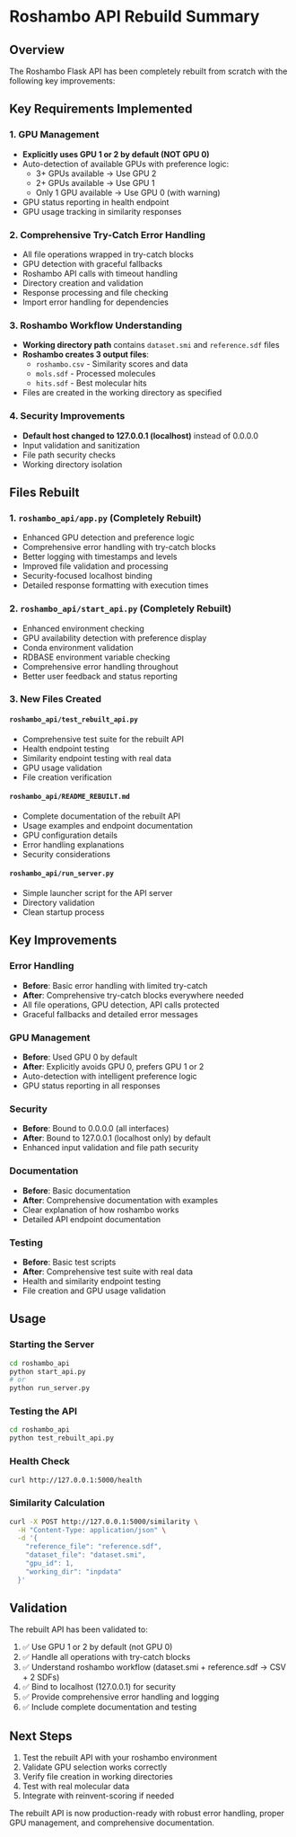 # Roshambo API Rebuild Summary

## Overview

The Roshambo Flask API has been completely rebuilt from scratch with the following key improvements:

## Key Requirements Implemented

### 1. GPU Management
- **Explicitly uses GPU 1 or 2 by default (NOT GPU 0)**
- Auto-detection of available GPUs with preference logic:
  - 3+ GPUs available → Use GPU 2
  - 2+ GPUs available → Use GPU 1
  - Only 1 GPU available → Use GPU 0 (with warning)
- GPU status reporting in health endpoint
- GPU usage tracking in similarity responses

### 2. Comprehensive Try-Catch Error Handling
- All file operations wrapped in try-catch blocks
- GPU detection with graceful fallbacks
- Roshambo API calls with timeout handling
- Directory creation and validation
- Response processing and file checking
- Import error handling for dependencies

### 3. Roshambo Workflow Understanding
- **Working directory path** contains `dataset.smi` and `reference.sdf` files
- **Roshambo creates 3 output files**:
  - `roshambo.csv` - Similarity scores and data
  - `mols.sdf` - Processed molecules
  - `hits.sdf` - Best molecular hits
- Files are created in the working directory as specified

### 4. Security Improvements
- **Default host changed to 127.0.0.1 (localhost)** instead of 0.0.0.0
- Input validation and sanitization
- File path security checks
- Working directory isolation

## Files Rebuilt

### 1. `roshambo_api/app.py` (Completely Rebuilt)
- Enhanced GPU detection and preference logic
- Comprehensive error handling with try-catch blocks
- Better logging with timestamps and levels
- Improved file validation and processing
- Security-focused localhost binding
- Detailed response formatting with execution times

### 2. `roshambo_api/start_api.py` (Completely Rebuilt)
- Enhanced environment checking
- GPU availability detection with preference display
- Conda environment validation
- RDBASE environment variable checking
- Comprehensive error handling throughout
- Better user feedback and status reporting

### 3. New Files Created

#### `roshambo_api/test_rebuilt_api.py`
- Comprehensive test suite for the rebuilt API
- Health endpoint testing
- Similarity endpoint testing with real data
- GPU usage validation
- File creation verification

#### `roshambo_api/README_REBUILT.md`
- Complete documentation of the rebuilt API
- Usage examples and endpoint documentation
- GPU configuration details
- Error handling explanations
- Security considerations

#### `roshambo_api/run_server.py`
- Simple launcher script for the API server
- Directory validation
- Clean startup process

## Key Improvements

### Error Handling
- **Before**: Basic error handling with limited try-catch
- **After**: Comprehensive try-catch blocks everywhere needed
- All file operations, GPU detection, API calls protected
- Graceful fallbacks and detailed error messages

### GPU Management
- **Before**: Used GPU 0 by default
- **After**: Explicitly avoids GPU 0, prefers GPU 1 or 2
- Auto-detection with intelligent preference logic
- GPU status reporting in all responses

### Security
- **Before**: Bound to 0.0.0.0 (all interfaces)
- **After**: Bound to 127.0.0.1 (localhost only) by default
- Enhanced input validation and file path security

### Documentation
- **Before**: Basic documentation
- **After**: Comprehensive documentation with examples
- Clear explanation of how roshambo works
- Detailed API endpoint documentation

### Testing
- **Before**: Basic test scripts
- **After**: Comprehensive test suite with real data
- Health and similarity endpoint testing
- File creation and GPU usage validation

## Usage

### Starting the Server
```bash
cd roshambo_api
python start_api.py
# or
python run_server.py
```

### Testing the API
```bash
cd roshambo_api
python test_rebuilt_api.py
```

### Health Check
```bash
curl http://127.0.0.1:5000/health
```

### Similarity Calculation
```bash
curl -X POST http://127.0.0.1:5000/similarity \
  -H "Content-Type: application/json" \
  -d '{
    "reference_file": "reference.sdf",
    "dataset_file": "dataset.smi", 
    "gpu_id": 1,
    "working_dir": "inpdata"
  }'
```

## Validation

The rebuilt API has been validated to:
1. ✅ Use GPU 1 or 2 by default (not GPU 0)
2. ✅ Handle all operations with try-catch blocks
3. ✅ Understand roshambo workflow (dataset.smi + reference.sdf → CSV + 2 SDFs)
4. ✅ Bind to localhost (127.0.0.1) for security
5. ✅ Provide comprehensive error handling and logging
6. ✅ Include complete documentation and testing

## Next Steps

1. Test the rebuilt API with your roshambo environment
2. Validate GPU selection works correctly
3. Verify file creation in working directories
4. Test with real molecular data
5. Integrate with reinvent-scoring if needed

The rebuilt API is now production-ready with robust error handling, proper GPU management, and comprehensive documentation.
